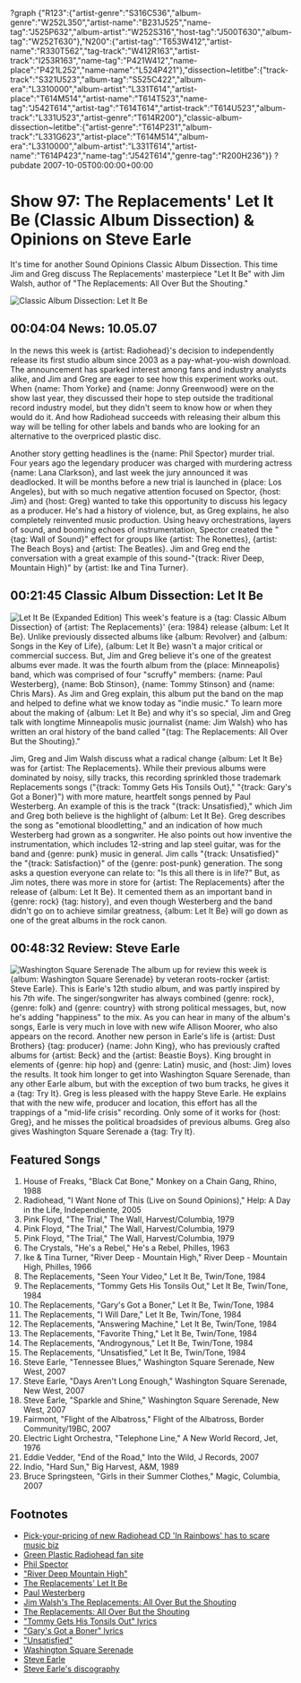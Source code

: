 ?graph {"R123":{"artist-genre":"S316C536","album-genre":"W252L350","artist-name":"B231J525","name-tag":"J525P632","album-artist":"W252S316","host-tag":"J500T630","album-tag":"W252T630"},"N200":{"artist-tag":"T653W412","artist-name":"R330T562","tag-track":"W412R163","artist-track":"I253R163","name-tag":"P421W412","name-place":"P421L252","name-name":"L524P421"},"dissection~letitbe":{"track-track":"S321U523","album-tag":"S525C422","album-era":"L3310000","album-artist":"L331T614","artist-place":"T614M514","artist-name":"T614T523","name-tag":"J542T614","artist-tag":"T614T614","artist-track":"T614U523","album-track":"L331U523","artist-genre":"T614R200"},"classic-album-dissection~letitbe":{"artist-genre":"T614P231","album-track":"L331G623","artist-place":"T614M514","album-era":"L3310000","album-artist":"L331T614","artist-name":"T614P423","name-tag":"J542T614","genre-tag":"R200H236"}}
?pubdate 2007-10-05T00:00:00+00:00

# Show 97: The Replacements' Let It Be (Classic Album Dissection) & Opinions on Steve Earle 
It's time for another Sound Opinions Classic Album Dissection. This time Jim and Greg discuss The Replacements' masterpiece "Let It Be" with Jim Walsh, author of "The Replacements: All Over But the Shouting."

![Classic Album Dissection: Let It Be ](https://gormanbechard.files.wordpress.com/2013/08/replacements_2-no-logo.jpg)

## 00:04:04 News: 10.05.07
In the news this week is {artist: Radiohead}'s decision to independently release its first studio album since 2003 as a pay-what-you-wish download. The announcement has sparked interest among fans and industry analysts alike, and Jim and Greg are eager to see how this experiment works out. When {name: Thom Yorke} and {name: Jonny Greenwood} were on the show last year, they discussed their hope to step outside the traditional record industry model, but they didn't seem to know how or when they would do it. And how Radiohead succeeds with releasing their album this way will be telling for other labels and bands who are looking for an alternative to the overpriced plastic disc.

Another story getting headlines is the {name: Phil Spector} murder trial. Four years ago the legendary producer was charged with murdering actress {name: Lana Clarkson}, and last week the jury announced it was deadlocked. It will be months before a new trial is launched in {place: Los Angeles}, but with so much negative attention focused on Spector, {host: Jim} and {host: Greg} wanted to take this opportunity to discuss his legacy as a producer. He's had a history of violence, but, as Greg explains, he also completely reinvented music production. Using heavy orchestrations, layers of sound, and booming echoes of instrumentation, Spector created the "{tag: Wall of Sound}" effect for groups like {artist: The Ronettes}, {artist: The Beach Boys} and {artist: The Beatles}. Jim and Greg end the conversation with a great example of this sound-"{track: River Deep, Mountain High}" by {artist: Ike and Tina Turner}.

## 00:21:45 Classic Album Dissection: Let It Be
![Let It Be (Expanded Edition)](http://is2.mzstatic.com/image/thumb/Music/v4/f6/d3/0b/f6d30bab-bec1-e04d-13b6-7a4ff5694f25/source/600x600bb.jpg "206276/290652234")
This week's feature is a {tag: Classic Album Dissection} of {artist: The Replacements}' {era: 1984} release {album: Let It Be}. Unlike previously dissected albums like {album: Revolver} and {album: Songs in the Key of Life}, {album: Let It Be} wasn't a major critical or commercial success. But, Jim and Greg believe it's one of the greatest albums ever made. It was the fourth album from the {place: Minneapolis} band, which was comprised of four "scruffy" members: {name: Paul Westerberg}, {name: Bob Stinson}, {name: Tommy Stinson} and {name: Chris Mars}. As Jim and Greg explain, this album put the band on the map and helped to define what we know today as "indie music." To learn more about the making of {album: Let It Be} and why it's so special, Jim and Greg talk with longtime Minneapolis music journalist {name: Jim Walsh} who has written an oral history of the band called "{tag: The Replacements: All Over But the Shouting}."

Jim, Greg and Jim Walsh discuss what a radical change {album: Let It Be} was for {artist: The Replacements}. While their previous albums were dominated by noisy, silly tracks, this recording sprinkled those trademark Replacements songs ("{track: Tommy Gets His Tonsils Out}," "{track: Gary's Got a Boner}") with more mature, heartfelt songs penned by Paul Westerberg. An example of this is the track "{track: Unsatisfied}," which Jim and Greg both believe is the highlight of {album: Let It Be}. Greg describes the song as "emotional bloodletting," and an indication of how much Westerberg had grown as a songwriter. He also points out how inventive the instrumentation, which includes 12-string and lap steel guitar, was for the band and {genre: punk} music in general. Jim calls "{track: Unsatisfied}" the "{track: Satisfaction}" of the {genre: post-punk} generation. The song asks a question everyone can relate to: "Is this all there is in life?" But, as Jim notes, there was more in store for {artist: The Replacements} after the release of {album: Let It Be}. It cemented them as an important band in {genre: rock} {tag: history}, and even though Westerberg and the band didn't go on to achieve similar greatness, {album: Let It Be} will go down as one of the great albums in the rock canon.

## 00:48:32 Review: Steve Earle
![Washington Square Serenade](http://is5.mzstatic.com/image/thumb/Music/v4/be/67/96/be67966a-c364-1706-6e16-0fbe380e6ec0/source/600x600bb.jpg "71239/508999789")
The album up for review this week is {album: Washington Square Serenade} by veteran roots-rocker {artist: Steve Earle}. This is Earle's 12th studio album, and was partly inspired by his 7th wife. The singer/songwriter has always combined {genre: rock}, {genre: folk} and {genre: country} with strong political messages, but, now he's adding "happiness" to the mix. As you can hear in many of the album's songs, Earle is very much in love with new wife Allison Moorer, who also appears on the record. Another new person in Earle's life is {artist: Dust Brothers} {tag: producer} {name: John King}, who has previously crafted albums for {artist: Beck} and the {artist: Beastie Boys}. King brought in elements of {genre: hip hop} and {genre: Latin} music, and {host: Jim} loves the results. It took him longer to get into Washington Square Serenade, than any other Earle album, but with the exception of two bum tracks, he gives it a {tag: Try It}. Greg is less pleased with the happy Steve Earle. He explains that with the new wife, producer and location, this effort has all the trappings of a "mid-life crisis" recording. Only some of it works for {host: Greg}, and he misses the political broadsides of previous albums. Greg also gives Washington Square Serenade a {tag: Try It}.

## Featured Songs
1. House of Freaks, "Black Cat Bone," Monkey on a Chain Gang, Rhino, 1988
2. Radiohead, "I Want None of This (Live on Sound Opinions)," Help: A Day in the Life, Independiente, 2005
3. Pink Floyd, "The Trial," The Wall, Harvest/Columbia, 1979
4. Pink Floyd, "The Trial," The Wall, Harvest/Columbia, 1979
5. Pink Floyd, "The Trial," The Wall, Harvest/Columbia, 1979
6. The Crystals, "He's a Rebel," He's a Rebel, Philles, 1963
7. Ike & Tina Turner, "River Deep - Mountain High," River Deep - Mountain High, Philles, 1966
8. The Replacements, "Seen Your Video," Let It Be, Twin/Tone, 1984
9. The Replacements, "Tommy Gets His Tonsils Out," Let It Be, Twin/Tone, 1984
10. The Replacements, "Gary's Got a Boner," Let It Be, Twin/Tone, 1984
11. The Replacements, "I Will Dare," Let It Be, Twin/Tone, 1984
12. The Replacements, "Answering Machine," Let It Be, Twin/Tone, 1984
13. The Replacements, "Favorite Thing," Let It Be, Twin/Tone, 1984
14. The Replacements, "Androgynous," Let It Be, Twin/Tone, 1984
15. The Replacements, "Unsatisfied," Let It Be, Twin/Tone, 1984
16. Steve Earle, "Tennessee Blues," Washington Square Serenade, New West, 2007
17. Steve Earle, "Days Aren't Long Enough," Washington Square Serenade, New West, 2007
18. Steve Earle, "Sparkle and Shine," Washington Square Serenade, New West, 2007
19. Fairmont, "Flight of the Albatross," Flight of the Albatross, Border Community/19BC, 2007
20. Electric Light Orchestra, "Telephone Line," A New World Record, Jet, 1976
21. Eddie Vedder, "End of the Road," Into the Wild, J Records, 2007
22. Indio, "Hard Sun," Big Harvest, A&M, 1989
23. Bruce Springsteen, "Girls in their Summer Clothes," Magic, Columbia, 2007

## Footnotes
- [Pick-your-pricing of new Radiohead CD 'In Rainbows' has to scare music biz](http://featuresblogs.chicagotribune.com/technology_internetcritic/2007/10/how-much-is-a-c.html)
- [Green Plastic Radiohead fan site](http://www.greenplastic.com/)
- [Phil Spector](http://www.allmusic.com/cg/amg.dll?p=amg&sql=11:wpfoxqt5ldte)
- ["River Deep Mountain High"](http://www.allmusic.com/cg/amg.dll?p=amg&sql=10:acfoxql5ldae)
- [The Replacements' Let It Be](http://www.allmusic.com/cg/amg.dll?p=amg&sql=10:d9fuxqt5ld0e)
- [Paul Westerberg](http://www.allmusic.com/cg/amg.dll?p=amg&sql=11:jxftxqq5ldke)
- [Jim Walsh's The Replacements: All Over But the Shouting](http://www.myspace.com/ultrabook)
- [The Replacements: All Over But the Shouting](http://www.amazon.com/Replacements-Over-Shouting-Oral-History/dp/076033062X)
- ["Tommy Gets His Tonsils Out" lyrics](http://www.lyricsdepot.com/the-replacements/tommy-gets-his-tonsils-out.html)
- ["Gary's Got a Boner" lyrics](http://www.lyricsdepot.com/the-replacements/garys-got-a-boner.html)
- ["Unsatisfied"](http://www.allmusic.com/cg/amg.dll?p=amg&sql=33:0ifuxqtdldhe)
- [Washington Square Serenade](http://www.metacritic.com/music/artists/earlesteve/washingtonsquareserenade?part=rss)
- [Steve Earle](http://www.steveearle.com/)
- [Steve Earle's discography](http://www.steveearle.net/discography/jerusalem.php)

